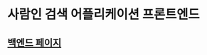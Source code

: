 <h1>사람인 검색 어플리케이션 프론트엔드</h1>

<h2><a href="https://github.com/rerun1129/job_search_back">백엔드 페이지</h2>
